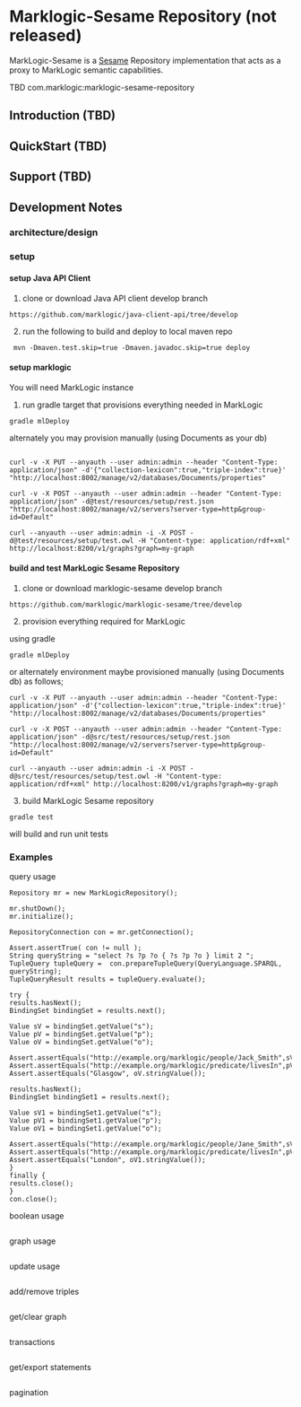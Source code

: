 # Marklogic-Sesame Repository (not released)

MarkLogic-Sesame is a [Sesame](http://rdf4j.org/) Repository implementation that acts as a proxy to MarkLogic semantic capabilities.

TBD com.marklogic:marklogic-sesame-repository

## Introduction (TBD)
## QuickStart (TBD)
## Support (TBD)


## Development Notes

### architecture/design

### setup

#### setup Java API Client

1) clone or download Java API client develop branch

```
https://github.com/marklogic/java-client-api/tree/develop
```

2) run the following to build and deploy to local maven repo

```
 mvn -Dmaven.test.skip=true -Dmaven.javadoc.skip=true deploy
 ```

#### setup marklogic

You will need MarkLogic instance

1) run gradle target that provisions everything needed in MarkLogic

```
gradle mlDeploy
```

alternately you may provision manually (using Documents as your db)

```

curl -v -X PUT --anyauth --user admin:admin --header "Content-Type: application/json" -d'{"collection-lexicon":true,"triple-index":true}' "http://localhost:8002/manage/v2/databases/Documents/properties"

curl -v -X POST --anyauth --user admin:admin --header "Content-Type: application/json" -d@test/resources/setup/rest.json "http://localhost:8002/manage/v2/servers?server-type=http&group-id=Default"

curl --anyauth --user admin:admin -i -X POST -d@test/resources/setup/test.owl -H "Content-type: application/rdf+xml" http://localhost:8200/v1/graphs?graph=my-graph
```

#### build and test MarkLogic Sesame Repository

1) clone or download marklogic-sesame develop branch

```
https://github.com/marklogic/marklogic-sesame/tree/develop
```

2) provision everything required for MarkLogic

using gradle

```
gradle mlDeploy
```

or alternately environment maybe provisioned manually (using Documents db) as follows;

```
curl -v -X PUT --anyauth --user admin:admin --header "Content-Type: application/json" -d'{"collection-lexicon":true,"triple-index":true}' "http://localhost:8002/manage/v2/databases/Documents/properties"

curl -v -X POST --anyauth --user admin:admin --header "Content-Type: application/json" -d@src/test/resources/setup/rest.json "http://localhost:8002/manage/v2/servers?server-type=http&group-id=Default"

curl --anyauth --user admin:admin -i -X POST -d@src/test/resources/setup/test.owl -H "Content-type: application/rdf+xml" http://localhost:8200/v1/graphs?graph=my-graph
```

3) build MarkLogic Sesame repository

```
gradle test

```

will build and run unit tests



### Examples

query usage
```
Repository mr = new MarkLogicRepository();

mr.shutDown();
mr.initialize();

RepositoryConnection con = mr.getConnection();

Assert.assertTrue( con != null );
String queryString = "select ?s ?p ?o { ?s ?p ?o } limit 2 ";
TupleQuery tupleQuery =  con.prepareTupleQuery(QueryLanguage.SPARQL, queryString);
TupleQueryResult results = tupleQuery.evaluate();

try {
results.hasNext();
BindingSet bindingSet = results.next();

Value sV = bindingSet.getValue("s");
Value pV = bindingSet.getValue("p");
Value oV = bindingSet.getValue("o");

Assert.assertEquals("http://example.org/marklogic/people/Jack_Smith",sV.stringValue());
Assert.assertEquals("http://example.org/marklogic/predicate/livesIn",pV.stringValue());
Assert.assertEquals("Glasgow", oV.stringValue());

results.hasNext();
BindingSet bindingSet1 = results.next();

Value sV1 = bindingSet1.getValue("s");
Value pV1 = bindingSet1.getValue("p");
Value oV1 = bindingSet1.getValue("o");

Assert.assertEquals("http://example.org/marklogic/people/Jane_Smith",sV1.stringValue());
Assert.assertEquals("http://example.org/marklogic/predicate/livesIn",pV1.stringValue());
Assert.assertEquals("London", oV1.stringValue());
}
finally {
results.close();
}
con.close();
```

boolean usage
```
```

graph usage
```
```

update usage
```
```

add/remove triples
```
```

get/clear graph
```
```

transactions
```
```

get/export statements
```
```

pagination
```
```